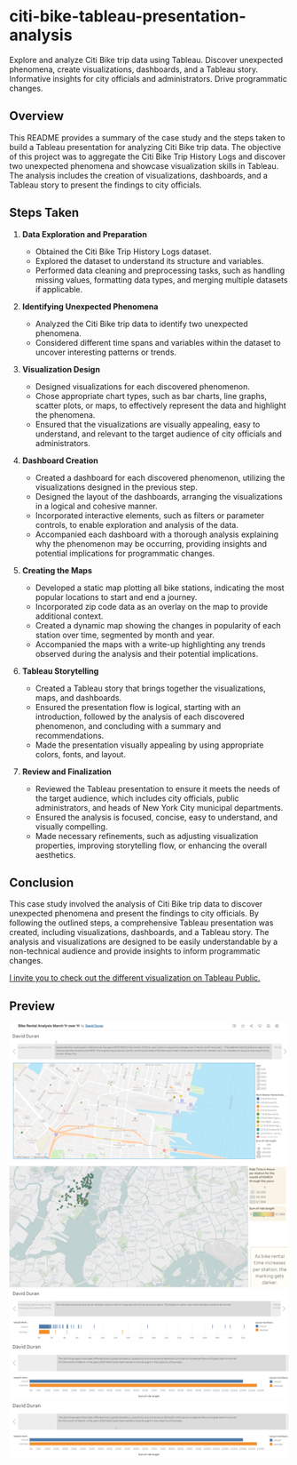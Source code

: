 # citi-bike-tableau-presentation-analysis
Explore and analyze Citi Bike trip data using Tableau. Discover unexpected phenomena, create visualizations, dashboards, and a Tableau story. Informative insights for city officials and administrators. Drive programmatic changes.

## Overview
This README provides a summary of the case study and the steps taken to build a Tableau presentation for analyzing Citi Bike trip data. The objective of this project was to aggregate the Citi Bike Trip History Logs and discover two unexpected phenomena and showcase visualization skills in Tableau. The analysis includes the creation of visualizations, dashboards, and a Tableau story to present the findings to city officials.

## Steps Taken

1. **Data Exploration and Preparation**
   - Obtained the Citi Bike Trip History Logs dataset.
   - Explored the dataset to understand its structure and variables.
   - Performed data cleaning and preprocessing tasks, such as handling missing values, formatting data types, and merging multiple datasets if applicable.
   
2. **Identifying Unexpected Phenomena**
   - Analyzed the Citi Bike trip data to identify two unexpected phenomena.
   - Considered different time spans and variables within the dataset to uncover interesting patterns or trends.
   
3. **Visualization Design**
   - Designed visualizations for each discovered phenomenon.
   - Chose appropriate chart types, such as bar charts, line graphs, scatter plots, or maps, to effectively represent the data and highlight the phenomena.
   - Ensured that the visualizations are visually appealing, easy to understand, and relevant to the target audience of city officials and administrators.

4. **Dashboard Creation**
   - Created a dashboard for each discovered phenomenon, utilizing the visualizations designed in the previous step.
   - Designed the layout of the dashboards, arranging the visualizations in a logical and cohesive manner.
   - Incorporated interactive elements, such as filters or parameter controls, to enable exploration and analysis of the data.
   - Accompanied each dashboard with a thorough analysis explaining why the phenomenon may be occurring, providing insights and potential implications for programmatic changes.

5. **Creating the Maps**
   - Developed a static map plotting all bike stations, indicating the most popular locations to start and end a journey.
   - Incorporated zip code data as an overlay on the map to provide additional context.
   - Created a dynamic map showing the changes in popularity of each station over time, segmented by month and year.
   - Accompanied the maps with a write-up highlighting any trends observed during the analysis and their potential implications.

6. **Tableau Storytelling**
   - Created a Tableau story that brings together the visualizations, maps, and dashboards.
   - Ensured the presentation flow is logical, starting with an introduction, followed by the analysis of each discovered phenomenon, and concluding with a summary and recommendations.
   - Made the presentation visually appealing by using appropriate colors, fonts, and layout.

7. **Review and Finalization**
   - Reviewed the Tableau presentation to ensure it meets the needs of the target audience, which includes city officials, public administrators, and heads of New York City municipal departments.
   - Ensured the analysis is focused, concise, easy to understand, and visually compelling.
   - Made necessary refinements, such as adjusting visualization properties, improving storytelling flow, or enhancing the overall aesthetics.

## Conclusion
This case study involved the analysis of Citi Bike trip data to discover unexpected phenomena and present the findings to city officials. By following the outlined steps, a comprehensive Tableau presentation was created, including visualizations, dashboards, and a Tableau story. The analysis and visualizations are designed to be easily understandable by a non-technical audience and provide insights to inform programmatic changes.

[I invite you to check out the different visualization on Tableau Public.](https://public.tableau.com/app/profile/david.duran1903/viz/BikeRentalAnalysisMarchYroverYr/DavidDuran)

## Preview
![Visualization Example](images/map.png)
![Visualization Example](images/map2.png)
![Visualization Example](images/map3.png)
![Visualization Example](images/map4.png)
![Visualization Example](images/map5.png)